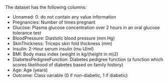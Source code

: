 The dataset has the following columns:
- Unnamed: 0: do not contain any value information
- Pregnancies: Number of times pregnant
- Glucose: Plasma glucose concentration over 2 hours in an oral glucose tolerance test
- BloodPressure: Diastolic blood pressure (mm Hg) 
- SkinThickness: Triceps skin fold thickness (mm)
- Insulin: 2-Hour serum insulin (mu U/ml)
- BMI: Body mass index (weight in kg/(height in m)2)
- DiabetesPedigreeFunction: Diabetes pedigree function (a function which scores likelihood of diabetes based on family history)
- Age: Age (years)
- Outcome: Class variable (0 if non-diabetic, 1 if diabetic)
